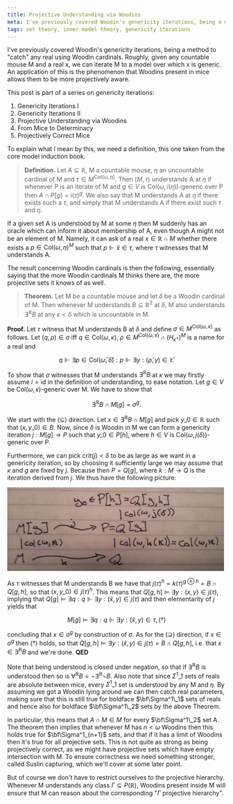 ```yaml
---
title: Projective Understanding via Woodins
meta: I've previously covered Woodin's genericity iterations, being a method to "catch" any real using Woodin cardinals. Roughly, given any countable mouse M and a real x, we can iterate M to a model over which x is generic. An application of this is the phenomenon that Woodins present in mice allows them to be more projectively aware.
tags: set theory, inner model theory, genericity iterations
---
```


I've previously covered Woodin's genericity iterations, being a method to "catch" any
real using Woodin cardinals. Roughly, given any countable mouse M and a real x, we can
iterate M to a model over which x is generic. An application of this is the phenomenon
that Woodins present in mice allows them to be more projectively aware.

This post is part of a series on genericity iterations:

1. <router-link to="/posts/2016-10-05-genericity-iterations-i">Genericity Iterations I</router-link>
2. <router-link to="/posts/2016-10-19-genericity-iterations-ii">Genericity Iterations II</router-link>
3. Projective Understanding via Woodins
4. <router-link to="/posts/2017-12-29-from-mice-to-determinacy">From Mice to Determinacy</router-link>
5. <router-link to="/posts/2018-01-20-projectively-correct-mice">Projectively Correct Mice</router-link>

To explain what I mean by this, we need a definition, this one taken from the core
model induction book.

> **Definition.** Let $A\subseteq\mathbb R$, M a countable mouse, $\eta$ an uncountable
> cardinal of M and $\tau\in M^{\text{Col}(\omega,\eta)}$. Then $(M,\tau)$ understands
> A at $\eta$ if whenever P is an iterate of M and $g\in V$ is
> $\text{Col}(\omega,i(\eta))$-generic over P then $A\cap P[g]=i(\tau)^g$. We also say
> that M understands A at $\eta$ if there exists such a $\tau$, and simply that M
> understands A if there exist such $\tau$ and $\eta$.

If a given set A is understood by M at some $\eta$ then M suddenly has an oracle which
can inform it about membership of A, even though A might not be an element of M.
Namely, it can ask of a real $x\in\mathbb R\cap M$ whether there exists a
$p\in\text{Col}(\omega,\eta)^M$ such that $p\Vdash \check x\in\tau$, where $\tau$
witnesses that M understands A.

The result concerning Woodin cardinals is then the following, essentially saying that
the more Woodin cardinals M thinks there are, the more projective sets it knows of as
well.

> **Theorem.** Let M be a countable mouse and let $\delta$ be a Woodin cardinal of M.
> Then whenever M understands $B\subseteq\mathbb R^2$ at $\delta$, M also understands
> $\exists^{\mathbb R}B$ at any $\kappa<\delta$ which is uncountable in M.

**Proof.** Let $\tau$ witness that M understands B at $\delta$ and define $\sigma\in
M^{\text{Col}(\omega,\kappa)}$ as follows. Let $(q,\rho)\in\sigma$ iff
$q\in\text{Col}(\omega,\kappa)$, $\rho\in
M^{\text{Col}(\omega,\kappa)}\cap(H_{\kappa^+})^M$ is a name for a real and

$$
q\Vdash\exists p\in\text{Col}(\check\omega,\check\delta): p\Vdash\exists
y:(\check\rho,y)\in\check\tau.
$$

To show that $\sigma$ witnesses that M understands $\exists^{\mathbb R}B$ at $\kappa$
we may firstly assume $i=\text{id}$ in the definition of understanding, to ease
notation. Let $g\in V$ be $\text{Col}(\omega,\kappa)$-generic over M. We have to show
that

$$ \exists^{\mathbb R}B\cap M[g]=\sigma^g. $$

We start with the $(\subseteq)$ direction. Let $x\in\exists^{\mathbb R}B\cap M[g]$ and
pick $y\_0\in\mathbb R$ such that $(x,y\_0)\in B$. Now, since $\delta$ is Woodin in M we
can form a genericity iteration $j:M[g]\to P$ such that $y\_0\in P[h]$, where $h\in V$
is $\text{Col}(\omega,j(\delta))$-generic over P.

Furthermore, we can pick $\text{crit}(j)<\delta$ to be as large as we want in a
genericity iteration, so by choosing it sufficiently large we may assume that $\kappa$
and $g$ are fixed by $j$. Because then $P=Q[g]$, where $k:M\to Q$ is the iteration
derived from $j$. We thus have the following picture:

<img
    src="/src/assets/img/projective-understanding-via-woodins.webp"
    class="centered-image"
    style="width: min(500px, 100%);"
/>

As $\tau$ witnesses that M understands B we have that $j(\tau)^h=k(\tau)^{g\oplus
h}=B\cap Q[g,h]$, so that $(x,y\_0)\in j(\tau)^h$. This means that $Q[g,h]\models
\exists y:(x,y)\in j(\tau)$, implying that $Q[g]\models\exists q:q\Vdash\exists
y:(\check x,y)\in j(\tau)$ and then elementarity of $j$ yields that

$$
M[g]\models\exists q:q\Vdash\exists y:(\check x,y)\in\tau, (\dagger)
$$

concluding that $x\in\sigma^g$ by construction of $\sigma$. As for the $(\supseteq)$
direction, if $x\in\sigma^g$ then $(\dagger)$ holds, so that $Q[g,h]\models\exists
y:(\check x,y)\in j(\tau)=B\cap Q[g,h]$, i.e. that $x\in\exists^{\mathbb R}B$ and we're
done. **QED**

Note that being understood is closed under negation, so that if $\exists^{\mathbb R}B$
is understood then so is $\forall^{\mathbb R}B=\lnot\exists^{\mathbb R}\lnot B$. Also
note that since $\Sigma^1\_1$ sets of reals are absolute between mice, every
$\Sigma^1\_1$ set is understood by any M and $\eta$. By assuming we got a Woodin lying
around we can then catch real parameters, making sure that this is still true for
boldface $\bf\Sigma^1\_1$ sets of reals and hence also for boldface $\bf\Sigma^1\_2$
sets by the above Theorem.

In particular, this means that $A\cap M\in M$ for every $\bf\Sigma^1\_2$ set A. The
theorem then implies that whenever M has $n<\omega$ Woodins then this holds true for
$\bf\Sigma^1_{n+1}$ sets, and that if it has a limit of Woodins then it's true for all
projective sets. This is not quite as strong as being projectively correct, as we might
have projective sets which have empty intersection with M. To ensure correctness we
need something stronger, called Suslin capturing, which we'll cover at some later
point.

But of course we don't have to restrict ourselves to the projective hierarchy. Whenever
M understands any class $\Gamma\subseteq P(\mathbb R)$, Woodins present inside M will
ensure that M can reason about the corresponding "$\Gamma$ projective hierarchy".
